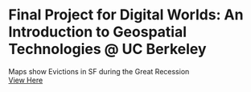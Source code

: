 # Final Project for Digital Worlds: An Introduction to Geospatial Technologies @ UC Berkeley
Maps show Evictions in SF during the Great Recession <br>
<a href="https://finallabgeo80.tumblr.com/">View Here</a>
